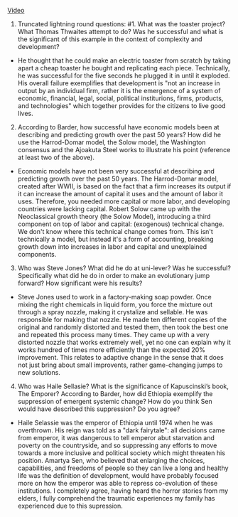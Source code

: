 [Video](https://youtu.be/02EZPxPcFqs)
1. Truncated lightning round questions: #1. What was the toaster project? What Thomas Thwaites attempt to do? Was he successful and what is the significant of this example in the context of complexity and development?
 - He thought that he could make an electric toaster from scratch by taking apart a cheap toaster he bought and replicating each piece. Technically, he was successful for the five seconds he plugged it in until it exploded. His overall failure exemplifies that development is "not an increase in output by an individual firm, rather it is the emergence of a system of economic, financial, legal, social, political institurions, firms, products, and technologies" which together provides for the citizens to live good lives.

2. According to Barder, how successful have economic models been at describing and predicting growth over the past 50 years?  How did he use the Harrod-Domar model, the Solow model, the Washington consensus and the Ajoakuta Steel works to illustrate his point (reference at least two of the above).
 - Economic models have not been very successful at describing and predicting growth over the past 50 years. The Harrod-Domar model, created after WWII, is based on the fact that a firm increases its output if it can increase the amount of capital it uses and the amount of labor it uses. Therefore, you needed more capital or more labor, and developing countries were lacking capital. Robert Solow came up with the Neoclassical growth theory (the Solow Model), introducing a third component on top of labor and capital: (exogenous) technical change. We don't know where this technical change comes from. This isn't technically a model, but instead it's a form of accounting, breaking growth down into increases in labor and capital and unexplained components. 

3. Who was Steve Jones? What did he do at uni-lever? Was he successful?  Specifically what did he do in order to make an evolutionary jump forward?  How significant were his results?
 - Steve Jones used to work in a factory-making soap powder. Once mixing the right chemicals in liquid form, you force the mixture out through a spray nozzle, making it crystalize and sellable. He was responsible for making that nozzle. He made ten different copies of the original and randomly distorted and tested them, then took the best one and repeated this process many times. They came up with a very distorted nozzle that works extremely well, yet no one can explain why it works hundred of times more efficiently than the expected 20% improvement. This relates to adaptive change in the sense that it does not just bring about small improvents, rather game-changing jumps to new solutions. 

4. Who was Haile Sellasie?  What is the significance of Kapuscinski’s book, The Emporer?  According to Barder, how did Ethiopia exemplify the suppression of emergent systemic change?  How do you think Sen would have described this suppression? Do you agree?
 - Haile Selassie was the emperor of Ethiopia until 1974 when he was overthrown. His reign was told as a "dark fairytale": all decisions came from emperor, it was dangerous to tell emperor abut starvation and poverty on the countryside, and so suppressing any efforts to move towards a more inclusive and political society which might threaten his position. Amartya Sen, who believed that enlarging the choices, capabilities, and freedoms of people so they can live a long and healthy life was the definition of development, would have probably focused more on how the emperor was able to repress co-evolution of these institutions. I completely agree, having heard the horror stories from my elders, I fully comprehend the traumatic experiences my family has experienced due to this supression. 
